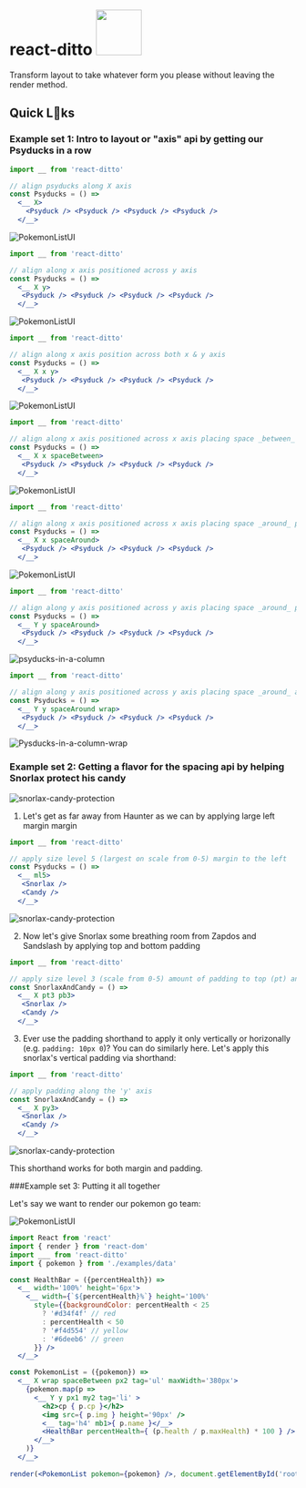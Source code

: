 # react-ditto <img src='https://camo.githubusercontent.com/4dcd7c4c933192970a8d86a9fac6634725891915/687474703a2f2f706f6b656d6f6e6c6565646c652e776565626c792e636f6d2f75706c6f6164732f322f372f392f352f32373935323032372f333436353333395f6f7269672e676966' width='80px' />
Transform layout to take whatever form you please without leaving the render method.

## Quick L👀ks
### Example set 1: Intro to layout or "axis" api by getting our Psyducks in a row
```jsx
import __ from 'react-ditto'

// align psyducks along X axis
const Psyducks = () =>
  <__ X>
    <Psyduck /> <Psyduck /> <Psyduck /> <Psyduck />
  </__>
```
![PokemonListUI](https://raw.githubusercontent.com/mikeyamadeo/react-ditto/master/assets/psyducks-in-a-row.jpg)

```jsx
import __ from 'react-ditto'

// align along x axis positioned across y axis
const Psyducks = () =>
  <__ X y>
   <Psyduck /> <Psyduck /> <Psyduck /> <Psyduck />
  </__>
```
![PokemonListUI](https://raw.githubusercontent.com/mikeyamadeo/react-ditto/master/assets/psyducks-in-a-row-Xy.jpg)

```jsx
import __ from 'react-ditto'

// align along x axis position across both x & y axis
const Psyducks = () =>
  <__ X x y>
   <Psyduck /> <Psyduck /> <Psyduck /> <Psyduck />
  </__>
```
![PokemonListUI](https://raw.githubusercontent.com/mikeyamadeo/react-ditto/master/assets/psyducks-in-a-row-Xxy.jpg)

```jsx
import __ from 'react-ditto'

// align along x axis positioned across x axis placing space _between_ psyducks
const Psyducks = () =>
  <__ X x spaceBetween>
   <Psyduck /> <Psyduck /> <Psyduck /> <Psyduck />
  </__>
```
![PokemonListUI](https://raw.githubusercontent.com/mikeyamadeo/react-ditto/master/assets/psyducks-in-a-row-XxySpaceBetween.jpg)

```jsx
import __ from 'react-ditto'

// align along x axis positioned across x axis placing space _around_ psyducks
const Psyducks = () =>
  <__ X x spaceAround>
   <Psyduck /> <Psyduck /> <Psyduck /> <Psyduck />
  </__>
```
![PokemonListUI](https://raw.githubusercontent.com/mikeyamadeo/react-ditto/master/assets/psyducks-in-a-row-XxySpaceAround.jpg)

```jsx
import __ from 'react-ditto'

// align along y axis positioned across y axis placing space _around_ psyducks
const Psyducks = () =>
  <__ Y y spaceAround>
   <Psyduck /> <Psyduck /> <Psyduck /> <Psyduck />
  </__>
```
![psyducks-in-a-column](https://raw.githubusercontent.com/mikeyamadeo/react-ditto/master/assets/psyducks-in-a-column.jpg)

```jsx
import __ from 'react-ditto'

// align along y axis positioned across y axis placing space _around_ and wrapping as space requires
const Psyducks = () =>
  <__ Y y spaceAround wrap>
   <Psyduck /> <Psyduck /> <Psyduck /> <Psyduck />
  </__>
```
![Pysducks-in-a-column-wrap](https://github.com/mikeyamadeo/react-ditto/blob/master/assets/psyducks-in-a-column-YyWrap.jpg)

### Example set 2: Getting a flavor for the spacing api by helping Snorlax protect his candy
![snorlax-candy-protection](https://github.com/mikeyamadeo/react-ditto/blob/master/assets/snorlax-candy-protection-A.jpg)

1. Let's get as far away from Haunter as we can by applying large left margin margin
```jsx
import __ from 'react-ditto'

// apply size level 5 (largest on scale from 0-5) margin to the left
const Psyducks = () =>
  <__ ml5>
   <Snorlax />
   <Candy />
  </__>
```

![snorlax-candy-protection](https://github.com/mikeyamadeo/react-ditto/blob/master/assets/snorlax-candy-protection-B.jpg)

2. Now let's give Snorlax some breathing room from Zapdos and Sandslash by applying top and bottom padding
```jsx
import __ from 'react-ditto'

// apply size level 3 (scale from 0-5) amount of padding to top (pt) and bottom (pb)
const SnorlaxAndCandy = () =>
  <__ X pt3 pb3>
   <Snorlax />
   <Candy />
  </__>
```

3. Ever use the padding shorthand to apply it only vertically or horizonally (e.g. `padding: 10px 0`)? You can do similarly here. Let's apply this snorlax's vertical padding via shorthand:
```jsx
import __ from 'react-ditto'

// apply padding along the 'y' axis
const SnorlaxAndCandy = () =>
  <__ X py3>
   <Snorlax />
   <Candy />
  </__>
```
![snorlax-candy-protection](https://github.com/mikeyamadeo/react-ditto/blob/master/assets/snorlax-candy-protection-C.jpg)

This shorthand works for both margin and padding.

###Example set 3: Putting it all together

Let's say we want to render our pokemon go team:

![PokemonListUI](https://raw.githubusercontent.com/mikeyamadeo/react-ditto/master/assets/PokemonListUI.png)

```jsx
import React from 'react'
import { render } from 'react-dom'
import ___ from 'react-ditto'
import { pokemon } from './examples/data'

const HealthBar = ({percentHealth}) =>
  <__ width='100%' height='6px'>
    <__ width={`${percentHealth}%`} height='100%'
      style={{backgroundColor: percentHealth < 25
        ? '#d34f4f' // red
        : percentHealth < 50
        ? '#f4d554' // yellow
        : '#6deeb6' // green
      }} />
  </__>

const PokemonList = ({pokemon}) =>
  <__ X wrap spaceBetween px2 tag='ul' maxWidth='380px'>
    {pokemon.map(p =>
      <__ Y y px1 my2 tag='li' >
        <h2>cp { p.cp }</h2>
        <img src={ p.img } height='90px' />
        <__ tag='h4' mb1>{ p.name }</__>
        <HealthBar percentHealth={ (p.health / p.maxHealth) * 100 } />
      </__>
    )}
  </__>
  
render(<PokemonList pokemon={pokemon} />, document.getElementById('root'))
```
